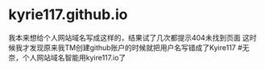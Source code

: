 # kyrie117.github.io
我本来想给个人网站域名写成这样的，结果试了几次都提示404未找到页面
这时候我才发现原来我TM创建github账户的时候就把用户名写错成了Kyire117
#无奈，个人网站域名智能用kyire117.io了
